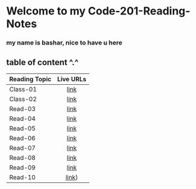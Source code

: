 # Welcome to my Code-201-Reading-Notes


### my name is bashar, nice to have u here 

## table of content ^.^ 

| Reading Topic  | Live URLs    
| :------------- | :----------: |
| Class-01 |[link](https://bashar-syouri.github.io/Code-201-Reading-Notes/class-01) | 
| Class-02 | [link](https://bashar-syouri.github.io/Code-201-Reading-Notes/class-02)| 
| Read-03  | [link](https://bashar-syouri.github.io/Code-201-Reading-Notes/read-03) | 
| Read-04  | [link](https://bashar-syouri.github.io/Code-201-Reading-Notes/read-04) |                 
| Read-05  | [link](https://bashar-syouri.github.io/Code-201-Reading-Notes/read-05) |
| Read-06  |[link](https://bashar-syouri.github.io/Code-201-Reading-Notes/read-06)  | 
| Read-07  |[link](https://bashar-syouri.github.io/Code-201-Reading-Notes/read-07)  |
| Read-08  |[link](https://bashar-syouri.github.io/Code-201-Reading-Notes/read-08)  |
| Read-09  |[link]()  |
| Read-10  |[link]())   |






<!--I got some of summarizes in class-02 from 'Sultan Elayan' https://github.com/sultan-elayan/reading-notes--> 

<!--I took all of information in read-03 from the book 'javascript & jquery' http://bedford-computing.co.uk/learning/wp-content/uploads/2015/10/JavaScript-and-JQuery-Interactive-Front-End-Web-Development-Introduction.pdf-->


<!--All of content in read-04 from HTML & JS Books-->

<!--I got some of summarizes in read-07 from 'Mariam Saber Alshammari' and from HTML book --> 